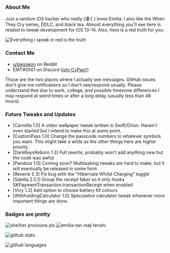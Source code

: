 ### About Me
Just a random iOS hacker who really (凄く) loves Emilia. I also like the When They Cry series, DDLC, and black tea. Almost everything you'll see here is related to tweak development for iOS 13-14. Also, here is a red truth for you:

![Everything I speak in red is the truth](https://lingtalfi.com/services/pngtext?color=cc0000&size=12&text=All%20my%20tweaks%20will%20have%20many%20bugs,%20with%20certainty.)

### Contact Me
- [u/paisseon](https://reddit.com/u/paisseon) on Reddit
- EMT#0001 on Discord ([join CyPwn!](https://discord.gg/cZ2gBRZvwW))

Those are the two places where I actually see messages. GitHub issues don't give me notifications so I don't see/respond usually. Please understand that due to work, college, and possible timezone differences I may respond at weird times or after a long delay (usually less than 48 hours).

### Future Tweaks and Updates
- \[Carmilla 1.0] A video wallpaper tweak written in Swift/Orion. Haven't even started but I intend to make this at some point.
- \[CustomPass 1.0] Change the passcode numbers to whatever symbols you want. This might take a while as the other things here are higher priority.
- \[DarkKeysReborn 1.3] Full rewrite, probably won't add anything new but the code was awful
- \[Pandora 1.0] Coming soon? Multitasking tweaks are hard to make, but it will eventually be released in some form
- \[Reverie 2.3] Fix bug with the "Hibernate Whilst Charging" toggle
- \[Satella 2.5.1] Group the receipt faker so it only hooks SKPaymentTransaction.transactionReceipt when enabled
- \[Vivy 1.3] Add option to choose battery fill colours
- \[WithholdingCalculator 1.0] Speculative calculator tweak whenever more important things are done.

### Badges are pretty
![she/her pronouns pls](https://img.shields.io/badge/pronouns-she%2Fher-e91f63)
![emilia-tan maji tenshi](https://img.shields.io/badge/waifu-emilia-%234a00cc)

![github stats](https://github-readme-stats.vercel.app/api?username=paisseon&show_icons=true&count_private=true&theme=dark&hide_title=true)

![github languages](https://github-readme-stats.vercel.app/api/top-langs/?username=paisseon&theme=dark&layout=compact&hide_title=true)
